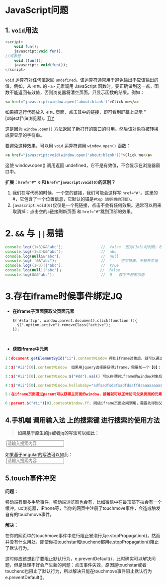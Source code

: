 

# JavaScript问题

## 1. `void`用法

```javascript
<script>  
	void fun();  
    javascript:void fun();  
//或者是    
	void (fun());  
 	javascript: void(fun());  
</script> 
```

`void` 运算符对任何值返回 `undefined`。该运算符通常用于避免输出不应该输出的值，例如，从 `HTML` 的 `<a>` 元素调用 JavaScript 函数时。要正确做到这一点，函数不能返回有效值，否则浏览器将清空页面，只显示函数的结果。例如：

```html
<a href="javascript:window.open('about:blank')">Click me</a>
```

如果把这行代码放入 `HTML` 页面，点击其中的链接，即可看到屏幕上显示 "[object]"(ie浏览器)。[TIY](http://www.w3school.com.cn/tiy/t.asp?f=jseg_operators_unary_void)

这是因为 `window.open()` 方法返回了新打开的窗口的引用。然后该对象将被转换成要显示的字符串。

要避免这种效果，可以用 `void` 运算符调用 `window.open()` 函数：

```html
<a href="javascript:void(window.open('about:blank'))">Click me</a>
```

这使 window.open() 调用返回 undefined，它不是有效值，不会显示在浏览器窗口中。

**扩展：`href="#" 0` 和 `href="javacript:void(0)`的区别？**

1. 我们在写代码的时候，一个空的链接，我们可能会这样写:`href="#"`。这里的#，它包含了一个位置信息，它默认的锚是`#top（即网页的顶部）`。
2. `javascript:void(0)`仅仅是一个死链接，点击不会有任何效果。通常可以用来取消掉：点击空的`a`链接刷新页面 和 `href="#"`跳到顶部的效果。

# 2. **`&&` 与 `||`易错** 

```javascript
console.log((1>3)&&"abc");                 //  false  因为(1>3)时判断，布尔值
console.log((1<3)&&"abc");                 //  abc
console.log(null&&"abc");                  //  null
console.log(''&&"abc");                    //  ''   空字符串，不是布尔值
console.log((1<3)||"abc");                 //  true
console.log(null||"abc")；                 //  false
console.log(0&&"abc");                     //  0   数字不是布尔值
```

# 3.存在iframe时候事件绑定JQ

- **在iframe子页面获取父页面元素**

      $('#startcp', window.parent.document).click(function (){
      	$(".option.active").removeClass("active");
      });
  ​

- **获取iframe中元素**

```javascript
1：document.getElementById("ii").contentWindow 得到iframe对象后，就可以通过contentWindow得到iframe包含页面的window对象，然后就可以正常访问页面元素了；

2：$("#ii")[0].contentWindow  如果用jquery选择器获得iframe，需要加一个【0】；

3：$("#ii")[0].contentWindow.$("#dd").val() 可以在得到iframe的window对象后接着使用jquery选择器进行页面操作;

4：$("#ii")[0].contentWindow.hellobaby="adfsadfsdafsadfdsaffdsaaaaaaaaaaaaa"; 可以通过这种方式向iframe页面传递参数，在iframe页面window.hellobaby就可以获取到值，hellobaby是自定义的变量；

5：在iframe页面通过parent可以获得主页面的window，接着就可以正常访问父亲页面的元素了；

6：parent.$("#ii")[0].contentWindow.ff; 同级iframe页面之间调用，需要先得到父亲的window，然后调用同级的iframe得到window进行操作；
```

## 4.手机端 调用输入法 上的搜索键 进行搜索的使用方法

> **如果基于原生的js或者jq的写法可以如此：**

<form action="javascript:search();">
​         <input type="search" placeholder="请输入搜索内容">
</form>
如果基于angular的写法可以如此：
<form ng-submit="search()">
​         <input type="search" placeholder="请输入搜索内容">
</form>
<script>
​    //跳转的 代码
​    function search(){
​      /*任意发挥*/
​    }
</script>
<style>
​    //隐藏  type=search   自带的 X 按钮
​    ::-webkit-search-cancel-button { display: none; }
</style>

## 5.touch事件冲突

**问题：**

移动端有很多手势事件，移动端浏览器也会有，比如微信中在最顶部下拉会有一个缓冲，uc浏览器，iPhone等，当你的网页中注册了touchmove事件，会造成触发自有的touchmove事件。

**解决：**

在你的网页中的touchmove事件中进行阻止冒泡行为e.stopPropagation()，然而并没有什么用处，即使你把touchstar和touchend都用e.stopPropagation()阻止了默认行为。

这时你应该想到了要阻止默认行为，e.preventDefault()，此时确实可以解决问题，但是处理不好会产生新的问题：点击事件失效，原因是touchstar或者touchend也阻止了默认行为，所以解决只能在touchmove事件阻止默认行为e.preventDefault()。